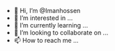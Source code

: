 - 👋 Hi, I’m @Imanhossen
- 👀 I’m interested in ...
- 🌱 I’m currently learning ...
- 💞️ I’m looking to collaborate on ...
- 📫 How to reach me ...

<!---
Imanhossen/Imanhossen is a ✨ special ✨ repository because its `README.md` (this file) appears on your GitHub profile.
You can click the Preview link to take a look at your changes.
--->
